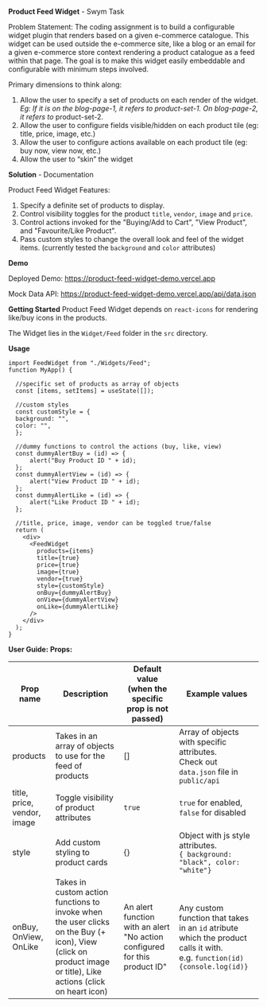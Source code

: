 **Product Feed Widget** - Swym Task

Problem Statement: The coding assignment is to build a configurable widget plugin that renders based on a given e-commerce catalogue. This widget can be used outside the e-commerce site, like a blog or an email for a given e-commerce store context rendering a product catalogue as a feed within that page. The goal is to make this widget easily embeddable and configurable with minimum steps involved.

Primary dimensions to think along:
1. Allow the user to specify a set of products on each render of the widget.
*Eg: If it is on the blog-page-1, it refers to product-set-1. On blog-page-2, it refers to* product-set-2.
2. Allow the user to configure fields visible/hidden on each product tile (eg: title, price, image, etc.)
3. Allow the user to configure actions available on each product tile (eg: buy now, view now, etc.)
4. Allow the user to “skin” the widget

**Solution** - Documentation

Product Feed Widget Features:
1. Specify a definite set of products to display.
2. Control visibility toggles for the product `title`, `vendor`, `image` and `price`.
3. Control actions invoked for the "Buying/Add to Cart", "View Product", and "Favourite/Like Product".
4. Pass custom styles to change the overall look and feel of the widget items. (currently tested the `background` and `color` attributes)

**Demo**

Deployed Demo: https://product-feed-widget-demo.vercel.app

Mock Data API: https://product-feed-widget-demo.vercel.app/api/data.json

**Getting Started**
Product Feed Widget depends on `react-icons` for rendering like/buy icons in the products.

The Widget lies in the `Widget/Feed` folder in the `src` directory.

**Usage**

    import FeedWidget from "./Widgets/Feed";
    function MyApp() {
    
      //specific set of products as array of objects
      const [items, setItems] = useState([]);
      
      //custom styles
	  const customStyle = {
      background: "",
      color: "",
      };

	  //dummy functions to control the actions (buy, like, view)
	  const dummyAlertBuy = (id) => {
	      alert("Buy Product ID " + id);
      };
      const dummyAlertView = (id) => {
		  alert("View Product ID " + id);
	  };
	  const dummyAlertLike = (id) => {
		  alert("Like Product ID " + id);
	  };
    
	  //title, price, image, vendor can be toggled true/false
      return (
        <div>
          <FeedWidget
            products={items}
            title={true}
            price={true}
            image={true}
            vendor={true}
            style={customStyle}
            onBuy={dummyAlertBuy}
            onView={dummyAlertView}
            onLike={dummyAlertLike}
          />
        </div>
      );
    }
**User Guide:**
**Props:**

| Prop name                   | Description                                                                                                                                                | Default value (when the specific prop is not passed)                                                             | Example values                                                                                                            |
| --------------------------- | ---------------------------------------------------------------------------------------------------------------------------------------------------------- | -------------------------------------------------------------------------- | ------------------------------------------------------------------------------------------------------------------------- |
| products                    | Takes in an array of objects to use for the feed of products                                                                                               | []                                                                         | Array of objects with specific attributes.<br> Check out `data.json` file in `public/api`                                 |
| title, price, vendor, image | Toggle visibility of product attributes                                                                                                                    | `true`                                                                     | `true` for enabled, `false` for disabled                                                                                  |
| style                       | Add custom styling to product cards                                                                                                                        | {}                                                                         | Object with js style attributes. <br> `{ background: "black", color: "white"}`                                                     |
| onBuy, OnView, OnLike       | Takes in custom action functions to invoke when the user clicks on the Buy (+ icon), View (click on product image or title), Like actions (click on heart icon) | An alert function with an alert "No action configured for this product ID" | Any custom function that takes in an `id` atribute which the product calls it with. <br> e.g. `function(id){console.log(id)}` |
